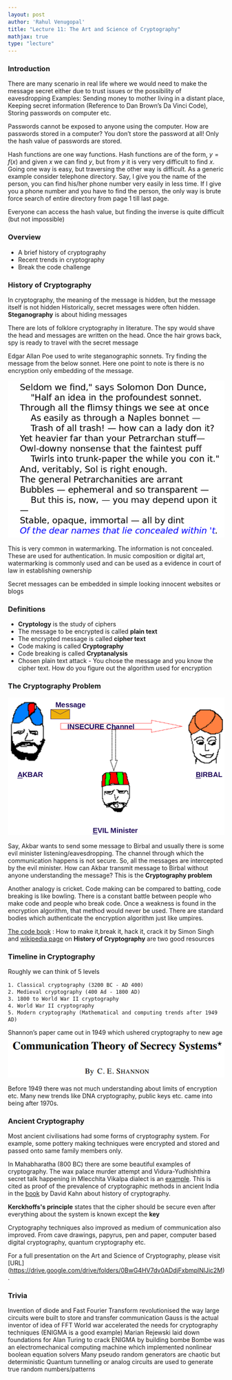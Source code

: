 ```yaml
---
layout: post   
author: 'Rahul Venugopal'    
title: "Lecture 11: The Art and Science of Cryptography"   
mathjax: true
type: "lecture"
---
```



### Introduction

There are many scenario in real life where we would need to make the message secret either due to trust issues or the possibility of eavesdropping
Examples: Sending money to mother living in a distant place, Keeping secret information (Reference to Dan Brown’s Da Vinci Code), Storing passwords on computer etc.

Passwords cannot be exposed to anyone using the computer. How are passwords stored in a computer?
You don’t store the password at all! Only the hash value of passwords are stored.

Hash functions are one way functions. Hash functions are of the form, $y=f(x)$ and given $x$ we can find $y$, but from $y$ it is very very difficult to find $x$. Going one way is easy, but traversing the other way is difficult. As a generic example consider telephone directory. Say, I give you the name of the person, you can find his/her phone number very easily in less time. If I give you a phone number and you have to find the person, the only way is brute force search of entire directory from page 1 till last page.

Everyone can access the hash value, but finding the inverse is quite difficult (but not impossible)

### Overview

- A brief history of cryptography
- Recent trends in cryptography
- Break the code challenge

### History of Cryptography

In cryptography, the meaning of the message is hidden, but the message itself is not hidden
Historically, secret messages were often hidden. **Steganography** is about hiding messages

There are lots of folklore cryptography in literature. The spy would shave the head and messages are written on the head. Once the hair grows back, spy is ready to travel with the secret message

Edgar Allan Poe used to write steganographic sonnets. Try finding the message from the below sonnet. Here one point to note is there is no encryption only embedding of the message.

![image-20200414202830223](../images/Lec10/EdgarAllenPoe.png)

This is very common in watermarking. The information is not concealed. These are used for authentication. In music composition or digital art, watermarking is commonly used and can be used as a evidence in court of law in establishing ownership

Secret messages can be embedded in simple looking innocent websites or blogs

### Definitions

- **Cryptology** is the study of ciphers
- The message to be encrypted is called **plain text**
- The encrypted message is called **cipher text**
- Code making is called **Cryptography**
- Code breaking is called **Cryptanalysis**
- Chosen plain text attack - You chose the message and you know the cipher text. How do you figure out the algorithm used for encryption

### The Cryptography Problem

![image-20200414203921316](../images/Lec10/ABE.png)

Say, Akbar wants to send some message to Birbal and usually there is some evil minister listening/eavesdropping. The channel through which the communication happens is not secure. So, all the messages are intercepted by the evil minister. How can Akbar transmit message to Birbal without anyone understanding the message? This is the **Cryptography problem**

Another analogy is cricket. Code making can be compared to batting, code breaking is like bowling. There is a constant battle between people who make code and people who break code. Once a weakness is found in the encryption algorithm, that method would never be used. There are standard bodies which authenticate the encryption algorithm just like umpires.

[The code book](https://simonsingh.net/books/the-code-book/) : How to make it,break it, hack it, crack it by Simon Singh and [wikipedia page](https://en.wikipedia.org/wiki/History_of_cryptography) on **History of Cryptography** are two good resources

### Timeline in Cryptography

Roughly we can think of 5 levels

	1. Classical cryptography (3200 BC - AD 400)
 	2. Medieval cryptography (400 Ad - 1800 AD)
 	3. 1800 to World War II cryptography
 	4. World War II cryptography
 	5. Modern cryptography (Mathematical and computing trends after 1949 AD)

Shannon’s paper came out in 1949 which ushered cryptography to new age
![image-20200414205627212](../images/Lec10/ShannonCrypt.png)

Before 1949 there was not much understanding about limits of encryption etc. Many new trends like DNA cryptography, public keys etc. came into being after 1970s.

### Ancient Cryptography

Most ancient civilisations had some forms of cryptography system. For example, some pottery making techniques were encrypted and stored and passed onto same family members only.

In Mahabharatha (800 BC) there are some beautiful examples of cryptography. The wax palace murder attempt and Vidura-Yudhishthira secret talk happening in Mlecchita Vikalpa dialect is an [example](https://drisyadrisya.blogspot.com/2006/01/cryptography-in-mahabharata.html). This is cited as proof of the prevalence of cryptographic methods in ancient India in the [book](https://books.google.co.in/books?id=SEH_rHkgaogC&pg=PA1000&lpg=PA1000&dq=chinese+cryptography+history&source=bl&ots=_2hrl9t0B1&sig=2LAjURo7zlj5YBoExJjZXbjDhNU&hl=en&sa=X&redir_esc=y#v=onepage&q=chinese%20cryptography%20history&f=false) by David Kahn about history of cryptography.

**Kerckhoffs's principle** states that the cipher should be secure even after everything about the system is known except the **key**

Cryptography techniques also improved as medium of communication also improved. From cave drawings, papyrus, pen and paper, computer based digital cryptography, quantum cryptography etc.

For a full presentation on the Art and Science of Cryptography, please visit [URL] (https://drive.google.com/drive/folders/0BwG4HV7dv0ADdjFxbmplNlJic2M).


### Trivia

Invention of diode and Fast Fourier Transform revolutionised the way large circuits were built to store and transfer communication
Gauss is the actual inventor of idea of FFT
World war accelerated the needs for cryptography techniques (ENIGMA is a good example)
Marian Rejewski laid down foundations for Alan Turing to crack ENIGMA by building bombe
Bombe was an electromechanical computing machine which implemented nonlinear boolean equation solvers
Many pseudo random generators are chaotic but deterministic
Quantum tunnelling or analog circuits are used to generate true random numbers/patterns

